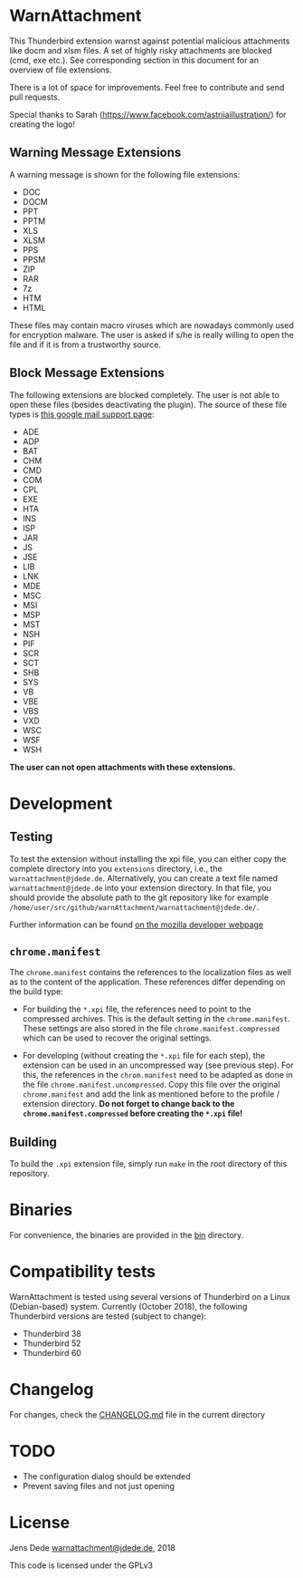 WarnAttachment
==============

This Thunderbird extension warnst against potential malicious attachments like
docm and xlsm files. A set of highly risky attachments are blocked (cmd, exe
etc.). See corresponding section in this document for an overview of file
extensions.

There is a lot of space for improvements. Feel free to contribute and send pull
requests.

Special thanks to Sarah (https://www.facebook.com/astriiaillustration/) for
creating the logo!

Warning Message Extensions
--------------------------

A warning message is shown for the following file extensions:

* DOC
* DOCM
* PPT
* PPTM
* XLS
* XLSM
* PPS
* PPSM
* ZIP
* RAR
* 7z
* HTM
* HTML

These files may contain macro viruses which are nowadays commonly used for
encryption malware. The user is asked if s/he is really willing to open the
file and if it is from a trustworthy source.

Block Message Extensions
------------------------

The following extensions are blocked completely. The user is not able to open
these files (besides deactivating the plugin). The source of these file types
is [this google mail support page](https://support.google.com/mail/answer/6590):

* ADE
* ADP
* BAT
* CHM
* CMD
* COM
* CPL
* EXE
* HTA
* INS
* ISP
* JAR
* JS
* JSE
* LIB
* LNK
* MDE
* MSC
* MSI
* MSP
* MST
* NSH
* PIF
* SCR
* SCT
* SHB
* SYS
* VB
* VBE
* VBS
* VXD
* WSC
* WSF
* WSH

**The user can not open attachments with these extensions.**

Development
===========

Testing
-------

To test the extension without installing the xpi file, you can either copy the
complete directory into you `extensions` directory, i.e., the
`warnattachment@jdede.de`. Alternatively, you can create a text file named
`warnattachment@jdede.de` into your extension directory. In that file, you
should provide the absolute path to the git repository like for example
`/home/user/src/github/warnAttachment/warnattachment@jdede.de/`.

Further information can be found [on the mozilla developer webpage](https://developer.mozilla.org/en-US/Add-ons/Thunderbird/Building_a_Thunderbird_extension_7:_Installation)

`chrome.manifest`
-----------------

The `chrome.manifest` contains the references to the localization files as well
as to the content of the application. These references differ depending on the
build type:

* For building the `*.xpi` file, the references need to point to the compressed
  archives. This is the default setting in the `chrome.manifest`. These
  settings are also stored in the file `chrome.manifest.compressed` which can
  be used to recover the original settings.

* For developing (without creating the `*.xpi` file for each step), the
  extension can be used in an uncompressed way (see previous step). For this,
  the references in the `chrom.manifest` need to be adapted as done in the file
  `chrome.manifest.uncompressed`. Copy this file over the original
  `chrome.manifest` and add the link as mentioned before to the profile /
  extension directory. **Do not forget to change back to the
  `chrome.manifest.compressed` before creating the `*.xpi` file!**

Building
--------

To build the `.xpi` extension file, simply run `make` in the root directory of
this repository.

Binaries
========

For convenience, the binaries are provided in the [bin](bin) directory.

Compatibility tests
===================

WarnAttachment is tested using several versions of Thunderbird on a Linux (Debian-based) system. Currently (October 2018), the following Thunderbird versions are tested (subject to change):

* Thunderbird 38
* Thunderbird 52
* Thunderbird 60


Changelog
=========

For changes, check the [CHANGELOG.md](CHANGELOG.md) file in the current directory

TODO
====

* The configuration dialog should be extended
* Prevent saving files and not just opening

License
=======

Jens Dede <warnattachment@jdede.de>, 2018

This code is licensed under the GPLv3


